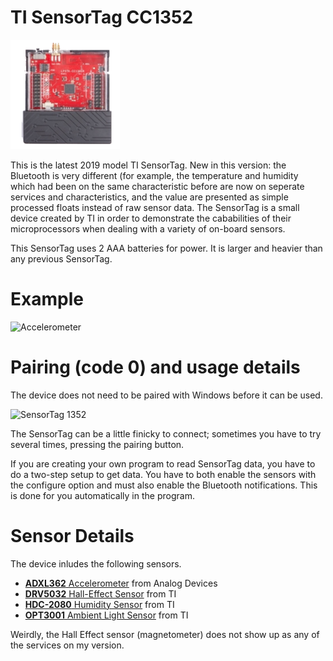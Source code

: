 ﻿# TI SensorTag CC1352

![SensorTag 1352](../DevicePictures/TI_SensorTag_1352-175.png)

This is the latest 2019 model TI SensorTag. New in this version: the Bluetooth is very different (for example,
the temperature and humidity which had been on the same characteristic before are now on seperate services and characteristics, and the value are presented as simple processed floats instead of raw sensor data. 
The SensorTag is a small device created by TI in order to demonstrate the cababilities of their microprocessors when 
dealing with a variety of on-board sensors. 

This SensorTag uses 2 AAA batteries for power. It is larger and heavier than any previous SensorTag.
# Example

![Accelerometer](../ScreenShots/Device_TI_SensorTag_1352-175.png)

# Pairing (code 0) and usage details
The device does not need to be paired with Windows before it can be used.

![SensorTag 1352](../ScreenShots/Device_TI_SensorTag_1352_Humidity.png)

The SensorTag can be a little finicky to connect; sometimes you have to try several times, 
pressing the pairing button. 

If you are creating your own program to read SensorTag data, you have to do a two-step setup to 
get data. You have to both enable the sensors with the configure option and must also enable 
the Bluetooth notifications. This is done for you automatically in the program.


# Sensor Details
The device inludes the following sensors. 

* [**ADXL362** Accelerometer](https://www.analog.com/en/products/adxl362.html) from Analog Devices
* [**DRV5032** Hall-Effect Sensor](http://www.ti.com/product/DRV5032) from TI
* [**HDC-2080** Humidity Sensor](http://www.ti.com/product/HDC2080) from TI
* [**OPT3001** Ambient Light Sensor](http://www.ti.com/product/OPT3001) from TI

Weirdly, the Hall Effect sensor (magnetometer) does not show up as any of the services on my version.
